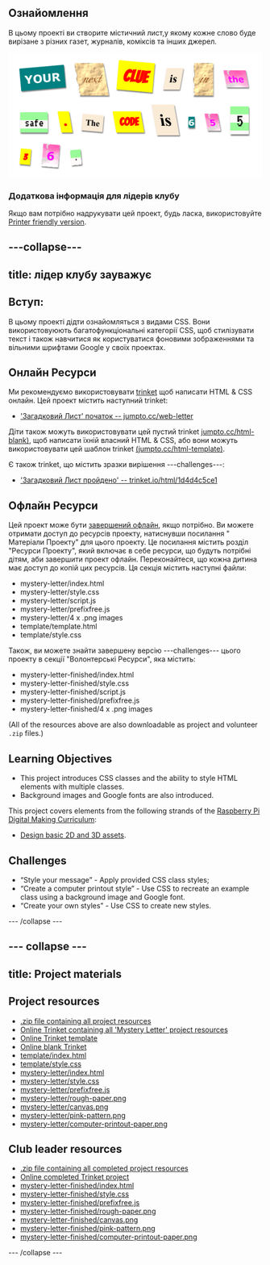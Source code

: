 ## Ознайомлення

В цьому проекті ви створите містичний лист,у якому кожне слово буде вирізане з різних газет, журналів, коміксів та інших джерел.

![screenshot](images/letter-final.png)

### Додаткова інформація для лідерів клубу

Якщо вам потрібно надрукувати цей проект, будь ласка, використовуйте [Printer friendly version](https://projects.raspberrypi.org/en/projects/mystery-letter/print).

## \---collapse\---

## title: лідер клубу зауважує

## Вступ:

В цьому проекті дідти ознайомляться з видами CSS. Вони використовуюють багатофункціональні категорії CSS, щоб стилізувати текст і також навчитися як користуватися фоновими зображеннями та вільними шрифтами Google у своїх проектах.

## Онлайн Ресурси

Ми рекомендуємо використовувати [trinket](https://trinket.io/) щоб написати HTML & CSS онлайн. Цей проект містить наступний trinket:

* ['Загадковий Лист' початок -- jumpto.cc/web-letter](http://jumpto.cc/web-letter)

Діти також можуть використовувати цей пустий trinket [jumpto.cc/html-blank)](http://jumpto.cc/html-blank), щоб написати їхній власний HTML & CSS, або вони можуть використовувати цей шаблон trinket [(jumpto.cc/html-template)](http://jumpto.cc/html-template).

Є також trinket, що містить зразки вирішення \---challenges\---:

* ['Загадковий Лист пройдено' -- trinket.io/html/1d4d4c5ce1](https://trinket.io/html/1d4d4c5ce1)

## Офлайн Ресурси

Цей проект може бути [завершений офлайн](https://www.codeclubprojects.org/en-GB/resources/webdev-working-offline/), якщо потрібно. Ви можете отримати доступ до ресурсів проекту, натиснувши посилання " Матеріали Проекту" для цього проекту. Це посилання містить розділ "Ресурси Проекту", який включає в себе ресурси, що будуть потрібні дітям, аби завершити проект офлайн. Переконайтеся, що кожна дитина має доступ до копій цих ресурсів. Ця секція містить наступні файли:

* mystery-letter/index.html
* mystery-letter/style.css
* mystery-letter/script.js
* mystery-letter/prefixfree.js
* mystery-letter/4 x .png images
* template/template.html
* template/style.css

Також, ви можете знайти завершену версію \---challenges\--- цього проекту в секції "Волонтерські Ресурси", яка містить:

* mystery-letter-finished/index.html
* mystery-letter-finished/style.css
* mystery-letter-finished/script.js
* mystery-letter-finished/prefixfree.js
* mystery-letter-finished/4 x .png images

(All of the resources above are also downloadable as project and volunteer `.zip` files.)

## Learning Objectives

* This project introduces CSS classes and the ability to style HTML elements with multiple classes.
* Background images and Google fonts are also introduced. 

This project covers elements from the following strands of the [Raspberry Pi Digital Making Curriculum](http://rpf.io/curriculum):

* [Design basic 2D and 3D assets](https://www.raspberrypi.org/curriculum/design/creator).

## Challenges

* “Style your message” - Apply provided CSS class styles;
* “Create a computer printout style” - Use CSS to recreate an example class using a background image and Google font. 
* “Create your own styles” - Use CSS to create new styles.

\--- /collapse \---

## \--- collapse \---

## title: Project materials

## Project resources

* [.zip file containing all project resources](resources/letter-project-resources.zip)
* [Online Trinket containing all 'Mystery Letter' project resources](http://jumpto.cc/web-letter)
* [Online Trinket template](http://jumpto.cc/trinket-template)
* [Online blank Trinket](http://jumpto.cc/trinket-blank)
* [template/index.html](resources/template-index.html)
* [template/style.css](resources/template-style.css)
* [mystery-letter/index.html](resources/mystery-letter-index.html)
* [mystery-letter/style.css](resources/mystery-letter-style.css)
* [mystery-letter/prefixfree.js](resources/mystery-letter-prefixfree.js)
* [mystery-letter/rough-paper.png](resources/mystery-letter-rough-paper.png)
* [mystery-letter/canvas.png](resources/mystery-letter-canvas.png)
* [mystery-letter/pink-pattern.png](resources/mystery-letter-pink-pattern.png)
* [mystery-letter/computer-printout-paper.png](resources/mystery-letter-computer-printout-paper.png)

## Club leader resources

* [.zip file containing all completed project resources](resources/letter-volunteer-resources.zip)
* [Online completed Trinket project](https://trinket.io/html/1d4d4c5ce1)
* [mystery-letter-finished/index.html](resources/mystery-letter-finished-index.html)
* [mystery-letter-finished/style.css](resources/mystery-letter-finished-style.css)
* [mystery-letter-finished/prefixfree.js](resources/mystery-letter-finished-prefixfree.js)
* [mystery-letter-finished/rough-paper.png](resources/mystery-letter-finished-rough-paper.png)
* [mystery-letter-finished/canvas.png](resources/mystery-letter-finished-canvas.png)
* [mystery-letter-finished/pink-pattern.png](resources/mystery-letter-finished-pink-pattern.png)
* [mystery-letter-finished/computer-printout-paper.png](resources/mystery-letter-finished-computer-printout-paper.png)

\--- /collapse \---
